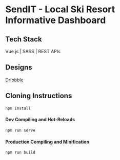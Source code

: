 # SendIT - Local Ski Resort Informative Dashboard

## Tech Stack

Vue.js | SASS | REST APIs

## Designs

[Dribbble](https://www.dribbble.com/jksntaylor)

## Cloning Instructions

#### 
```
npm install
```

#### Dev Compiling and Hot-Reloads
```
npm run serve
```

#### Production Compiling and Minification
```
npm run build
```